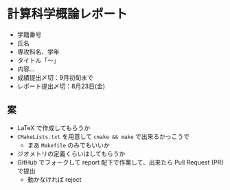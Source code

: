 # 計算科学概論レポート

- 学籍番号
- 氏名
- 専攻科名、学年
- タイトル「〜」
- 内容...
- 成績提出〆切：9月初旬まで
- レポート提出〆切：8月23日(金)

## 案

- LaTeX で作成してもらうか
- `CMakeLists.txt` を用意して `cmake && make` で出来るかっこうで
  - まあ `Makefile` のみでもいいか
- ジオメトリの定義くらいはしてもらうか
- GitHub でフォークして report 配下で作業して、出来たら Pull Request (PR) で提出
  - 動かなければ reject
